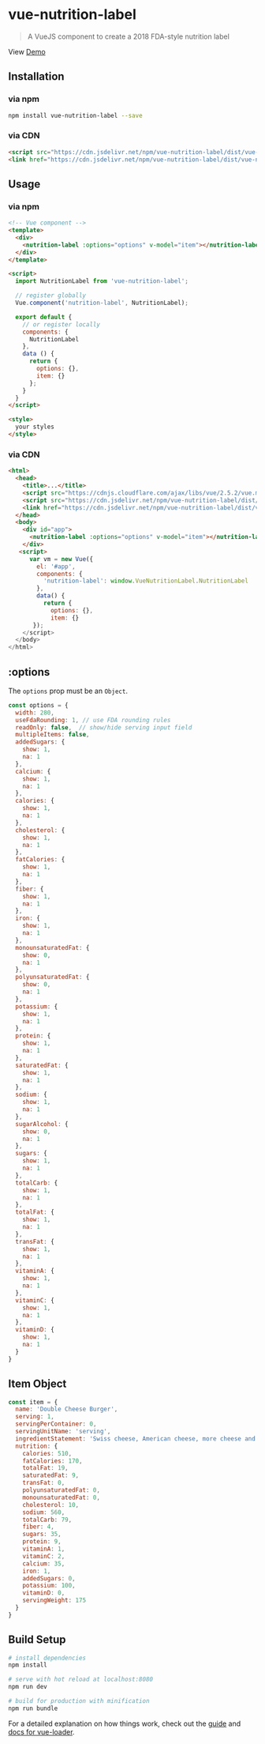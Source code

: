 # vue-nutrition-label

> A VueJS component to create a 2018 FDA-style nutrition label

View [Demo](https://nutritionix.github.io/vue-nutrition-label/demo/)

## Installation
### via npm

``` bash
npm install vue-nutrition-label --save
```

### via CDN
``` html
<script src="https://cdn.jsdelivr.net/npm/vue-nutrition-label/dist/vue-nutrition-label.min.js"></script>
<link href="https://cdn.jsdelivr.net/npm/vue-nutrition-label/dist/vue-nutrition-label.min.css" rel="stylesheet" type="text/css">
```

## Usage
### via npm
``` html
<!-- Vue component -->
<template>
  <div>
    <nutrition-label :options="options" v-model="item"></nutrition-label>
  </div>
</template>

<script>
  import NutritionLabel from 'vue-nutrition-label';

  // register globally
  Vue.component('nutrition-label', NutritionLabel);

  export default {
    // or register locally
    components: {
      NutritionLabel
    },
    data () {
      return {
        options: {},
        item: {}
      };
    }
  }
</script>

<style>
  your styles
</style>
```
### via CDN
``` html
<html>
  <head>
    <title>...</title>
    <script src="https://cdnjs.cloudflare.com/ajax/libs/vue/2.5.2/vue.min.js"></script>
    <script src="https://cdn.jsdelivr.net/npm/vue-nutrition-label/dist/vue-nutrition-label.min.js"></script>
    <link href="https://cdn.jsdelivr.net/npm/vue-nutrition-label/dist/vue-nutrition-label.min.css" rel="stylesheet" type="text/css">
  </head>
  <body>
    <div id="app">
      <nutrition-label :options="options" v-model="item"></nutrition-label>
    </div>
   <script>
      var vm = new Vue({
        el: '#app',
        components: {
          'nutrition-label': window.VueNutritionLabel.NutritionLabel
        },
        data() {
          return {
            options: {},
            item: {}
       });
    </script>
  </body>
</html>
```

## :options
The `options` prop must be an `Object`.

``` javascript
const options = {
  width: 280,
  useFdaRounding: 1, // use FDA rounding rules
  readOnly: false,  // show/hide serving input field
  multipleItems: false,
  addedSugars: {
    show: 1,
    na: 1
  },
  calcium: {
    show: 1,
    na: 1
  },
  calories: {
    show: 1,
    na: 1
  },
  cholesterol: {
    show: 1,
    na: 1
  },
  fatCalories: {
    show: 1,
    na: 1
  },
  fiber: {
    show: 1,
    na: 1
  },
  iron: {
    show: 1,
    na: 1
  },
  monounsaturatedFat: {
    show: 0,
    na: 1
  },
  polyunsaturatedFat: {
    show: 0,
    na: 1
  },
  potassium: {
    show: 1,
    na: 1
  },
  protein: {
    show: 1,
    na: 1
  },
  saturatedFat: {
    show: 1,
    na: 1
  },
  sodium: {
    show: 1,
    na: 1
  },
  sugarAlcohol: {
    show: 0,
    na: 1
  },
  sugars: {
    show: 1,
    na: 1
  },
  totalCarb: {
    show: 1,
    na: 1
  },
  totalFat: {
    show: 1,
    na: 1
  },
  transFat: {
    show: 1,
    na: 1
  },
  vitaminA: {
    show: 1,
    na: 1
  },
  vitaminC: {
    show: 1,
    na: 1
  },
  vitaminD: {
    show: 1,
    na: 1
  }
}
```

## Item Object
``` javascript
const item = {
  name: 'Double Cheese Burger',
  serving: 1,
  servingPerContainer: 0,
  servingUnitName: 'serving',
  ingredientStatement: 'Swiss cheese, American cheese, more cheese and a burger.',
  nutrition: {
    calories: 510,
    fatCalories: 170,
    totalFat: 19,
    saturatedFat: 9,
    transFat: 0,
    polyunsaturatedFat: 0,
    monounsaturatedFat: 0,
    cholesterol: 10,
    sodium: 560,
    totalCarb: 79,
    fiber: 4,
    sugars: 35,
    protein: 9,
    vitaminA: 1,
    vitaminC: 2,
    calcium: 35,
    iron: 1,
    addedSugars: 0,
    potassium: 100,
    vitaminD: 0,
    servingWeight: 175
  }
}
```
## Build Setup

``` bash
# install dependencies
npm install

# serve with hot reload at localhost:8080
npm run dev

# build for production with minification
npm run bundle
```

For a detailed explanation on how things work, check out the [guide](http://vuejs-templates.github.io/webpack/) and [docs for vue-loader](http://vuejs.github.io/vue-loader).
